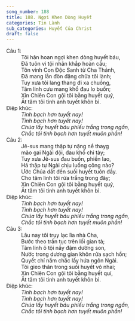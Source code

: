 ```yaml
---
song_number: 188
title: 188. Ngợi Khen Dòng Huyết
categories: Tin Lành
sub_categories: Huyết Của Christ
draft: false
---
```

<dl><dt>Câu 1:</dt><dd data-verse="1">Tôi hân hoan ngợi khen dòng huyết báu, <br/>Đã tuôn vì tội nhân khắp hoàn cầu; <br/>Tôn vinh Con Độc Sanh từ Cha Thánh, <br/>Đã mang lằn đòn đặng chữa tôi lành; <br/>Tuy xưa tôi lang thang đi xa chuồng, <br/>Tâm linh cưu mang khổ đau lo buồn; <br/>Xin Chiên Con gội tôi bằng huyết quý, <br/>Ắt tâm tôi tinh anh tuyết khôn bì. </dd><dt>Điệp khúc:</dt><dd data-chorus="1"><em>Tinh bạch hơn tuyết nay! <br/>Tinh bạch hơn tuyết nay! <br/>Chúa lấy huyết báu phiếu trắng trong ngần, <br/>Chắc tôi tinh bạch hơn tuyết muôn phần! </em></dd><dt>Câu 2:</dt><dd data-verse="2">Jê-sus mang thập tự nặng nề thayg <br/>mão gai Ngài đội, đau khổ chi tày; <br/>Tuy xưa Jê-sus đau buồn, phiền lao, <br/>Há thập tự Ngài chịu luống công nào? <br/>Ước Chúa dắt đến suối huyết tuôn đầy. <br/>Cho tâm linh tôi rửa trắng trong đây; <br/>Xin Chiên Con gội tôi bằng huyết quý, <br/>Ắt tâm tôi tinh anh tuyết khôn bì. </dd><dt>Điệp khúc:</dt><dd data-chorus="1"><em>Tinh bạch hơn tuyết nay! <br/>Tinh bạch hơn tuyết nay! <br/>Chúa lấy huyết báu phiếu trắng trong ngần, <br/>Chắc tôi tinh bạch hơn tuyết muôn phần! </em></dd><dt>Câu 3:</dt><dd data-verse="3">Lâu nay tôi trụy lạc lìa nhà Cha, <br/>Bước theo trần tục trên lối gian tà; <br/>Tâm linh ô tội nầy đậm dường son, <br/>Nước trong dương gian khôn rửa sạch hồn; <br/>Quyết chí nắm chắc lấy hứa ngôn Ngài. <br/>Tôi gieo thân trong suối huyết vô nhai; <br/>Xin Chiên Con gội tôi bằng huyết quí, <br/>Ắt tâm tôi tinh anh tuyết khôn bì. </dd><dt>Điệp khúc:</dt><dd data-chorus="1"><em>Tinh bạch hơn tuyết nay! <br/>Tinh bạch hơn tuyết nay! <br/>Chúa lấy huyết báu phiếu trắng trong ngần, <br/>Chắc tôi tinh bạch hơn tuyết muôn phần! </em></dd></dl>